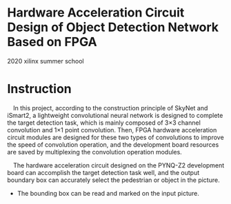# Hardware Acceleration Circuit Design of Object Detection Network Based on FPGA
2020 xilinx summer school

# Instruction

&#8195;In this project, according to the construction principle of SkyNet and iSmart2, a lightweight convolutional neural network is designed to complete the target detection task, which is mainly composed of 3×3 channel convolution and 1×1 point convolution. Then, FPGA hardware acceleration circuit modules are designed for these two types of convolutions to improve the speed of convolution operation, and the development board resources are saved by multiplexing the convolution operation modules. 
  
&#8195;The hardware acceleration circuit designed on the PYNQ-Z2 development board can accomplish the target detection task well, and the output boundary box can accurately select the pedestrian or object in the picture.

- The bounding box can be read and marked on the input picture.

